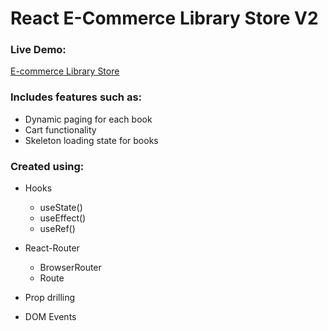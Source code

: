 # React E-Commerce Library Store V2

### Live Demo:
[E-commerce Library Store](https://ecommerce-library-store-jhk9-ih8ovkqb7.vercel.app/)

### Includes features such as:
- Dynamic paging for each book
- Cart functionality
- Skeleton loading state for books

### Created using:
 - Hooks
	 - useState()
	 - useEffect()
	 - useRef()

- React-Router
	- BrowserRouter
	- Route

- Prop drilling
- DOM  Events
